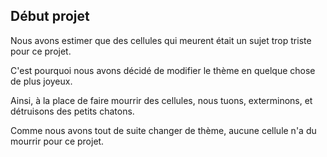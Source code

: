 ## Début projet
Nous avons estimer que des cellules qui meurent était un sujet trop triste pour ce projet.

C'est pourquoi nous avons décidé de modifier le thème en quelque chose de plus joyeux.

Ainsi, à la place de faire mourrir des cellules, nous tuons, exterminons, et détruisons des petits chatons.

Comme nous avons tout de suite changer de thème, aucune cellule n'a du mourrir pour ce projet.
